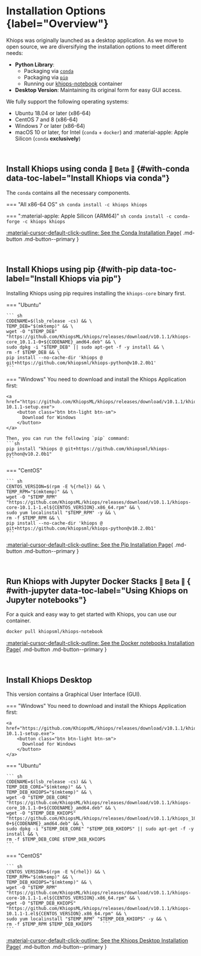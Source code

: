 # Installation Options {label="Overview"}

Khiops was originally launched as a desktop application. As we move to open source, we are diversifying the installation options to meet different needs:

  - **Python Library**:
    - Packaging via [`conda`][conda]
    - Packaging via [`pip`][pip]
    - Running our [khiops-notebook][notebooks] container
  - **Desktop Version**: Maintaining its original form for easy GUI access.

  [conda]: #with-conda
  [pip]: #with-pip
  [notebooks]: #with-jupyter
  [nocode]: nocode.md

We fully support the following operating systems:

- Ubuntu 18.04 or later (x86-64) 
- CentOS 7 and 8 (x86-64)
- Windows 7 or later (x86-64)
- macOS 10 or later,  for Intel (`conda` + `docker`) and :material-apple: Apple Silicon (`conda` **exclusively**)

<br>

## Install Khiops using conda <small>  🚧 Beta 🚧 </small> {#with-conda data-toc-label="Install Khiops via conda"}

The `conda` contains all the necessary components. 

=== "All x86-64 OS"
    ``` sh
    conda install -c khiops khiops
    ```

=== ":material-apple: Apple Silicon (ARM64)"
    ``` sh
    conda install -c conda-forge -c khiops khiops
    ```

[:material-cursor-default-click-outline: See the Conda Installation Page](/setup/conda/){ .md-button .md-button--primary }

<br>

## Install Khiops using pip {#with-pip data-toc-label="Install Khiops via pip"}

Installing Khiops using pip requires installing the `khiops-core` binary first.

=== "Ubuntu"
    
    ``` sh
    CODENAME=$(lsb_release -cs) && \
    TEMP_DEB="$(mktemp)" && \
    wget -O "$TEMP_DEB" "https://github.com/KhiopsML/khiops/releases/download/v10.1.1/khiops-core_10.1.1-0+${CODENAME}_amd64.deb" && \
    sudo dpkg -i "$TEMP_DEB" || sudo apt-get -f -y install && \
    rm -f $TEMP_DEB && \
    pip install --no-cache-dir 'khiops @ git+https://github.com/khiopsml/khiops-python@v10.2.0b1'
    ```


=== "Windows"
    You need to download and install the Khiops Application first:

    <a href="https://github.com/KhiopsML/khiops/releases/download/v10.1.1/khiops-10.1.1-setup.exe">
        <button class="btn btn-light btn-sm">
          Download for Windows
        </button>
    </a>

    Then, you can run the following `pip` command:
    ```sh
    pip install "khiops @ git+https://github.com/khiopsml/khiops-python@v10.2.0b1"
    ```

=== "CentOS"
    
    ``` sh
    CENTOS_VERSION=$(rpm -E %{rhel}) && \
    TEMP_RPM="$(mktemp)" && \
    wget -O "$TEMP_RPM" "https://github.com/KhiopsML/khiops/releases/download/v10.1.1/khiops-core-10.1.1-1.el${CENTOS_VERSION}.x86_64.rpm" && \
    sudo yum localinstall "$TEMP_RPM" -y && \
    rm -f $TEMP_RPM && \
    pip install --no-cache-dir 'khiops @ git+https://github.com/khiopsml/khiops-python@v10.2.0b1'
    ```

[:material-cursor-default-click-outline: See the Pip Installation Page](/setup/pip/){ .md-button .md-button--primary }

<br>

## Run Khiops with Jupyter Docker Stacks <small>  🚧 Beta 🚧 </small> { #with-jupyter  data-toc-label="Using Khiops on Jupyter notebooks"}

For a quick and easy way to get started with Khiops, you can use our container. 

```bash
docker pull khiopsml/khiops-notebook
```

[:material-cursor-default-click-outline: See the Docker notebooks Installation Page](/setup/khiops-notebook/){ .md-button .md-button--primary }

<br>
  
## Install Khiops Desktop

This version contains a Graphical User Interface (GUI). 


=== "Windows"
    You need to download and install the Khiops Application first:

    <a href="https://github.com/KhiopsML/khiops/releases/download/v10.1.1/khiops-10.1.1-setup.exe">
        <button class="btn btn-light btn-sm">
          Download for Windows
        </button>
    </a>
    
=== "Ubuntu"
    
    ``` sh
    CODENAME=$(lsb_release -cs) && \
    TEMP_DEB_CORE="$(mktemp)" && \
    TEMP_DEB_KHIOPS="$(mktemp)" && \
    wget -O "$TEMP_DEB_CORE" "https://github.com/KhiopsML/khiops/releases/download/v10.1.1/khiops-core_10.1.1-0+${CODENAME}_amd64.deb" && \
    wget -O "$TEMP_DEB_KHIOPS" "https://github.com/KhiopsML/khiops/releases/download/v10.1.1/khiops_10.1.1-0+${CODENAME}_amd64.deb" && \
    sudo dpkg -i "$TEMP_DEB_CORE" "$TEMP_DEB_KHIOPS" || sudo apt-get -f -y install && \
    rm -f $TEMP_DEB_CORE $TEMP_DEB_KHIOPS
    ```


=== "CentOS"
    
    ``` sh
    CENTOS_VERSION=$(rpm -E %{rhel}) && \
    TEMP_RPM="$(mktemp)" && \
    TEMP_DEB_KHIOPS="$(mktemp)" && \
    wget -O "$TEMP_RPM" "https://github.com/KhiopsML/khiops/releases/download/v10.1.1/khiops-core-10.1.1-1.el${CENTOS_VERSION}.x86_64.rpm" && \
    wget -O "$TEMP_DEB_KHIOPS" "https://github.com/KhiopsML/khiops/releases/download/v10.1.1/khiops-10.1.1-1.el${CENTOS_VERSION}.x86_64.rpm" && \
    sudo yum localinstall "$TEMP_RPM" "$TEMP_DEB_KHIOPS" -y && \
    rm -f $TEMP_RPM $TEMP_DEB_KHIOPS    ```
    ```
    
[:material-cursor-default-click-outline: See the Khiops Desktop Installation Page](/setup/nocode/){ .md-button .md-button--primary }